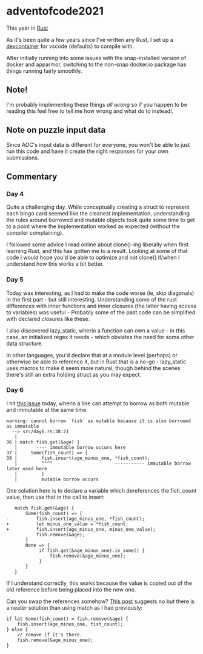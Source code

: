 # adventofcode2021

This year in [Rust](https://www.rust-lang.org/)

As it's been quite a few years since I've written any Rust, I set up a [devcontainer](https://code.visualstudio.com/docs/remote/create-dev-container) for vscode (defaults) to compile with.

After initially running into some issues with the snap-installed version of docker and apparmor, switching to the non-snap docker.io package has things running fairly smoothly.

## Note!

I'm probably implementing these things *all wrong* so if you happen to be reading this feel free to tell me how wrong and what do to instead!.

## Note on puzzle input data

Since AOC's input data is different for everyone, you won't be able to just run this code and have it create the right responses for your own submissions.

## Commentary

### Day 4

Quite a challenging day. While conceptually creating a struct to represent each bingo card seemed like the cleanest implementation, understanding the rules around borrowed and mutable objects took quite some time to get to a point where the implementation worked as expected (without the compiler complaining).

I followed some advice I read online about clone()-ing liberally when first learning Rust, and this has gotten me to a result. Looking at some of that code I would hope you'd be able to optimize and not clone() if/when I understand how this works a bit better.

### Day 5 

Today was interesting, as I had to make the code worse (ie, skip diagonals) in the first part - but still interesting. Understanding some of the rust differences with inner functions and inner closures (the latter having access to variables) was useful - Probably some of the past code can be simplified with declared closures like these.

I also discovered lazy_static, wherin a function can own a value - in this case, an initialized regex it needs - which obviates the need for some other data structure. 

In other languages, you'd declare that at a module level (perhaps) or otherwise be able to reference it, but in Rust that is a no-go - lazy_static uses macros to make it seem more natural, though behind the scenes there's still an extra holding struct as you may expect. 

### Day 6

I hit [this issue](https://github.com/rust-lang/rust/issues/59159) today, wherin a line can attempt to borrow as both mutable and immutable at the same time:

```
warning: cannot borrow `fish` as mutable because it is also borrowed as immutable
  --> src/day6.rs:38:21
   |
36 | match fish.get(&age) {
   |       ---- immutable borrow occurs here
37 |     Some(fish_count) => {
38 |         fish.insert(age_minus_one, *fish_count);
   |         ^^^^                       ----------- immutable borrow later used here
   |         |
   |         mutable borrow occurs
```

One solution here is to declare a variable which dereferences the fish_count value, then use that in the call to insert:

```
   match fish.get(&age) {
       Some(fish_count) => {
-          fish.insert(age_minus_one, *fish_count);
+          let minus_one_value = *fish_count;
+          fish.insert(age_minus_one, minus_one_value);
           fish.remove(&age);
       }
       None => {
            if fish.get(&age_minus_one).is_some() {
                fish.remove(&age_minus_one);
            }
       }
   }
```

If I understand correctly, this works because the value is copied out of the old reference before being placed into the new one.

Can you swap the references somehow? [This post](https://stackoverflow.com/questions/65580524/how-to-update-a-key-in-a-hashmap) suggests no but there is a neater solution than using match as I had previously:

```
if let Some(fish_count) = fish.remove(&age) {
    fish.insert(age_minus_one, fish_count);
} else {
    // remove if it's there.
    fish.remove(&age_minus_one);
}
```

